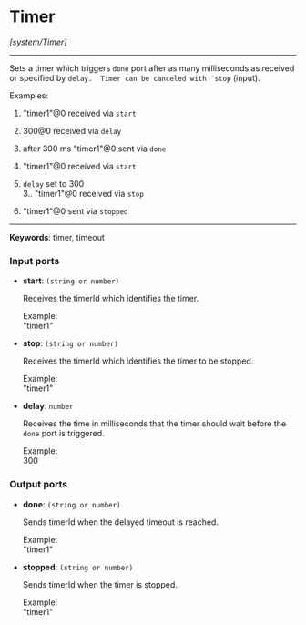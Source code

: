 # Timer

_[system/Timer]_

---

Sets a timer which triggers `done` port after as many milliseconds as received or specified by `delay.  Timer can be canceled with ˙stop` (input).  
  
Examples:  
1. "timer1"@0 received via `start`  
2. 300@0 received via `delay`  
3. after 300 ms "timer1"@0 sent via `done`  
  
1. "timer1"@0 received via `start`  
2. `delay` set to 300  
3.. "timer1"@0 received via `stop`  
4. "timer1"@0 sent via `stopped`  
  

---

__Keywords__: timer, timeout

### Input ports

* __start__: ` (string or number) `

    Receives the timerId which identifies the timer.  
      
    Example:  
    "timer1"  


* __stop__: ` (string or number) `

    Receives the timerId which identifies the timer to be stopped.  
      
      
    Example:  
    "timer1"  


* __delay__: ` number `

    Receives the time in milliseconds that the timer should wait before the `done` port is triggered.  
      
    Example:   
    300  

### Output ports

* __done__: ` (string or number) `

    Sends timerId when the delayed timeout is reached.  
      
    Example:  
    "timer1"   


* __stopped__: ` (string or number) `

    Sends timerId when the timer is stopped.  
      
    Example:  
    "timer1"   

